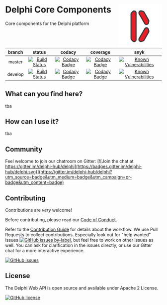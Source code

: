 # Delphi Core Components <img src="https://github.com/delphi-hub/delphi/raw/master/img/delphi.png" align="right" height=140/>

Core components for the Delphi platform

|branch | status | codacy | coverage | snyk |
| :---: | :---: | :---: | :---: |  :---: |  
| master | [![Build Status](https://travis-ci.org/delphi-hub/delphi-core.svg?branch=master)](https://travis-ci.org/delphi-hub/delphi-core) | [![Codacy Badge](https://api.codacy.com/project/badge/Grade/395d1d2ea48b47b79288d6ec5fdcb572)](https://www.codacy.com/manual/delphi-hub/delphi-core?utm_source=github.com&amp;utm_medium=referral&amp;utm_content=delphi-hub/delphi-core&amp;utm_campaign=Badge_Grade) | [![Codacy Badge](https://api.codacy.com/project/badge/Coverage/395d1d2ea48b47b79288d6ec5fdcb572)](https://www.codacy.com/manual/delphi-hub/delphi-core?utm_source=github.com&utm_medium=referral&utm_content=delphi-hub/delphi-core&utm_campaign=Badge_Coverage) | [![Known Vulnerabilities](https://snyk.io/test/github/delphi-hub/delphi-core/badge.svg)](https://snyk.io/test/github/delphi-hub/delphi-core) |
| develop | [![Build Status](https://travis-ci.org/delphi-hub/delphi-core.svg?branch=develop)](https://travis-ci.org/delphi-hub/delphi-core) | [![Codacy Badge](https://api.codacy.com/project/badge/Grade/395d1d2ea48b47b79288d6ec5fdcb572?branch=develop)](https://www.codacy.com/manual/delphi-hub/delphi-core?branch=develop&utm_source=github.com&utm_medium=referral&utm_content=delphi-hub/delphi-core&utm_campaign=Badge_Grade) | [![Codacy Badge](https://api.codacy.com/project/badge/Coverage/395d1d2ea48b47b79288d6ec5fdcb572?branch=develop)](https://www.codacy.com/manual/delphi-hub/delphi-core?branch=develop&utm_source=github.com&utm_medium=referral&utm_content=delphi-hub/delphi-core&utm_campaign=Badge_Coverage) | [![Known Vulnerabilities](https://snyk.io/test/github/delphi-hub/delphi-core/develop/badge.svg)](https://snyk.io/test/github/delphi-hub/delphi-core/develop/) |

## What can you find here?

tba


## How can I use it?

tba

## Community

Feel welcome to join our chatroom on Gitter: [![Join the chat at https://gitter.im/delphi-hub/delphi](https://badges.gitter.im/delphi-hub/delphi.svg)](https://gitter.im/delphi-hub/delphi?utm_source=badge&utm_medium=badge&utm_campaign=pr-badge&utm_content=badge)


## Contributing

Contributions are *very* welcome!

Before contributing, please read our [Code of Conduct](CODE_OF_CONDUCT.md).

Refer to the [Contribution Guide](CONTRIBUTING.md) for details about the workflow.
We use Pull Requests to collect contributions. Especially look out for "help wanted" issues
[![GitHub issues by-label](https://img.shields.io/github/issues/delphi-hub/delphi-core/help%20wanted.svg)](https://github.com/delphi-hub/delphi-core/issues?q=is%3Aopen+is%3Aissue+label%3A%22help+wanted%22),
but feel free to work on other issues as well.
You can ask for clarification in the issues directly, or use our Gitter
chat for a more interactive experience.

[![GitHub issues](https://img.shields.io/github/issues/delphi-hub/delphi-core.svg)](https://github.com/delphi-hub/delphi-core/issues)


## License

The Delphi Web API is open source and available under Apache 2 License.

[![GitHub license](https://img.shields.io/github/license/delphi-hub/delphi-core.svg)](https://github.com/delphi-hub/delphi-core/blob/master/LICENSE)
